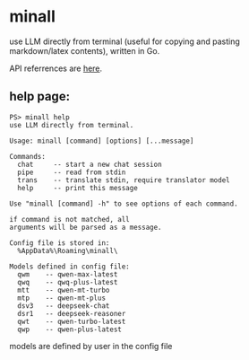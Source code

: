 # minall

use LLM directly from terminal (useful for copying and pasting markdown/latex contents), written in Go.

API referrences are [here](https://help.aliyun.com/zh/model-studio/developer-reference/use-qwen-by-calling-api).

## help page:
```
PS> minall help
use LLM directly from terminal.

Usage: minall [command] [options] [...message]

Commands:
  chat     -- start a new chat session
  pipe     -- read from stdin
  trans    -- translate stdin, require translator model
  help     -- print this message

Use "minall [command] -h" to see options of each command.

if command is not matched, all
arguments will be parsed as a message.

Config file is stored in:
  %AppData%\Roaming\minall\

Models defined in config file:
  qwm    -- qwen-max-latest
  qwq    -- qwq-plus-latest
  mtt    -- qwen-mt-turbo
  mtp    -- qwen-mt-plus
  dsv3   -- deepseek-chat
  dsr1   -- deepseek-reasoner
  qwt    -- qwen-turbo-latest
  qwp    -- qwen-plus-latest
```

models are defined by user in the config file